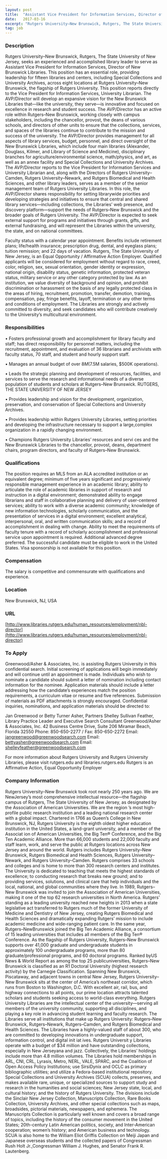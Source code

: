 ```yaml
---
layout: post
title:  "Assistant Vice President for Information Services, Director of the New Brunswick Libraries - Rutgers University–New Brunswick, Rutgers, The State University of New Jersey"
date:   2017-03-16
excerpt: "Rutgers University–New Brunswick, Rutgers, The State University of New Jersey, seeks an experienced and accomplished library leader to serve as Assistant Vice President for Information Services, Director of New Brunswick Libraries. This position has an essential role, providing leadership for fifteen libraries and centers, including Special Collections and University Archives,..."
tag: job
---
```


### Description   

Rutgers University–New Brunswick, Rutgers, The State University of New Jersey, seeks an experienced and accomplished library leader to serve as Assistant Vice President for Information Services, Director of New Brunswick Libraries. This position has an essential role, providing leadership for fifteen libraries and centers, including Special Collections and University Archives, across eight locations at Rutgers University–New Brunswick, the flagship of Rutgers University. This position reports directly to the Vice President for Information Services, University Librarian. The AVP/Director will develop an expansive vision for the New Brunswick Libraries that—like the university, they serve—is innovative and focused on excellence in research and student success. The AVP/Director has an active role within Rutgers–New Brunswick, working closely with campus stakeholders, including the chancellor, provost, the deans of various schools, and directors of other units to ensure that the collections, services, and spaces of the libraries continue to contribute to the mission and success of the university. The AVP/Director provides management for all aspects of library services, budget, personnel, and direct oversight of the New Brunswick Libraries, which include four main libraries (Alexander, Douglass, Kilmer, and Library of Science and Medicine), disciplinary branches for agriculture/environmental science, math/physics, and art, as well as an annex facility and Special Collections and University Archives. The AVP/Director reports to the Vice President for Information Services and University Librarian and, along with the Directors of Rutgers University–Camden, Rutgers University–Newark, and Rutgers Biomedical and  Health Sciences, and other library leaders, serves as a member of the senior management team of Rutgers  University Libraries. In this role, the AVP/Director shares responsibility for setting librarywide priorities and developing strategies and initiatives to ensure that central and shared library services—including collections, the Libraries’ web presence, and discovery platform—support the needs of Rutgers–New Brunswick and the broader goals of Rutgers University. The AVP/Director is expected to seek external support for programs and initiatives through grants, gifts, and external fundraising, and will represent the Libraries within the university, the state, and on national committees.

Faculty status with a calendar year appointment. Benefits include retirement plans; life/health insurance; prescription drug, dental, and eyeglass plans; tuition remission; and 22 days of vacation. Rutgers, The State University of New Jersey, is an Equal Opportunity / Affirmative Action Employer. Qualified applicants will be considered for employment without regard to race, creed, color, religion, sex, sexual orientation, gender identity or expression, national origin, disability status, genetic information, protected veteran status, military service or any other category protected by law. As an institution, we value diversity of background and opinion, and prohibit discrimination or harassment on the basis of any legally protected class in the areas of hiring, recruitment, promotion, transfer, demotion, training, compensation, pay, fringe benefits, layoff, termination or any other terms and conditions of employment. The Libraries are strongly and actively committed to diversity, and seek candidates who will contribute creatively to the University’s multicultural environment.


### Responsibilities   


• Fosters professional growth and accomplishment for library faculty and staff; has direct responsibility for personnel matters, including the recruitment, appointment, and evaluation of 36 librarians and archivists with faculty status, 70 staff, and student and hourly support staff.

• Manages an annual budget of over $8M ($7.5M salaries, $500K operations).

• Leads the strategic planning and development of resources, facilities, and services to serve the research and informational needs of a diverse population of students and scholars at Rutgers–New Brunswick. RUTGERS, THE STATE UNIVERSITY OF NEW JERSEY

• Provides leadership and vision for the development, organization, preservation, and conservation of Special Collections and University Archives.

• Provides leadership within Rutgers University Libraries, setting priorities and developing the infrastructure necessary to support a large,complex organization in a rapidly changing environment.

• Champions Rutgers University Libraries’ resources and servi
ces and the New Brunswick Libraries to the chancellor, provost, deans, department chairs, program directors, and faculty of Rutgers–New Brunswick.


### Qualifications   

The position requires an MLS from an ALA accredited institution or an equivalent degree; minimum of five years significant and progressively responsible management experience in an academic library; ability to articulate the role of academic libraries in support of research and instruction in a digital environment; demonstrated ability to engage librarians and staff in collaborative planning and delivery of user-centered services; ability to work with a diverse academic community; knowledge of new information technologies, scholarly communication, and the presentation of services in a digital environment; excellent analytical, interpersonal, oral, and written communication skills; and a record of accomplishment in dealing with change. Ability to meet the requirements of faculty tenure with a record of scholarly accomplishment and professional service upon appointment is required. Additional advanced degree preferred. The successful candidate must be eligible to work in the United States. Visa sponsorship is not available for this position.


### Compensation   

The salary is competitive and commensurate with qualifications and experience.


### Location   

New Brunswick, NJ, USA


### URL   

[http://www.libraries.rutgers.edu/human_resources/employment/nbl-director](http://www.libraries.rutgers.edu/human_resources/employment/nbl-director)

### To Apply   

Greenwood/Asher & Associates, Inc. is assisting Rutgers University in this confidential search. Initial screening of applications will begin immediately and will continue until an appointment is made. Individuals who wish to nominate a candidate should submit a letter of nomination including contact information for the nominee. Application materials should include a letter addressing how the candidate’s experiences match the position requirements, a curriculum vitae or resume and five references. Submission of materials as PDF attachments is strongly encouraged. Confidential inquiries, nominations, and application materials should be directed to:
 
Jan Greenwood or Betty Turner Asher, Partners
Shelley Sullivan Feather, Library Practice Leader and Executive Search Consultant
Greenwood/Asher & Associates, Inc.
42 Business Centre Drive, Suite 206
Miramar Beach, Florida 32550
Phone: 850-650-2277 / Fax: 850-650-2272
Email: jangreenwood@greenwoodsearch.com
Email: bettyasher@greenwoodsearch.com
Email: shelleyfeather@greenwoodsearch.com
 
For more information about Rutgers University and Rutgers University Libraries, please visit rutgers.edu and libraries.rutgers.edu
Rutgers is an Affirmative Action, Equal Opportunity Employer


### Company Information   

Rutgers University–New Brunswick took root nearly 250 years ago. We are NewJersey’s most comprehensive intellectual resource—the flagship campus of
Rutgers, The State University of New Jersey, as designated by the Association of American Universities. We are the region ’s most high-profile public research institution and a leading national research center with a global impact. Chartered in 1766 as Queen’s College in New Brunswick, NJ, Rutgers University is the eighth oldest higher education institution in the United States, a land-grant university, and a member of the Associat ion of American Universities, the Big Ten® Conference, and the Big Ten Academic Alliance. More than 66,000 students and 22,000 faculty and staff learn, work, and serve the public at Rutgers locations across New Jersey and around the world. Rutgers includes Rutgers University–New Brunswick, Rutgers Biomedical and Health Sciences, Rutgers
University–Newark, and Rutgers University–Camden. Rutgers comprises 33 schools and colleges and is home to more than 300 research centers and institutes. The University is dedicated to teaching that meets the highest standards of excellence; to conducting research that breaks new ground; and to providing services, solutions, and clinical care that help individuals and the local, national, and global communities where they live. In 1989, Rutgers–New Brunswick was invited to join the Association of American Universities, making it one of the top 62 research universities in North America. Rutgers’ standing as a leading university reached new heights in 2013 when a state legislative act transferred to Rutgers much of the former University of Medicine and Dentistry of New Jersey, creating Rutgers Biomedical and Health Sciences and dramatically expanding Rutgers’ mission to include academic medicine and wide-ranging patient care. In the same year, Rutgers–NewBrunswick joined the Big Ten Academic Alliance, a consortium of 15 leading universities that includes all members of the Big Ten® Conference. As the flagship of Rutgers University, Rutgers–New Brunswick supports over 41,000 graduate and undergraduate students in approximately 100 undergraduate programs, more than 80 graduate/professional programs, and 60 doctoral programs. Ranked byUS News & World Report as among the top 25 publicuniversities, Rutgers–New Brunswick is classified as an R1 Doctoral University (highest research activity) by the Carnegie Classification. Spanning New Brunswick, Piscataway, and adjacent towns in central New Jersey, Rutgers University–New Brunswick sits at the center of America’s northeast corridor, which runs from Boston to Washington, D.C. With excellent air, rail, bus, and highway connections to all points, our prime location attracts talented scholars and students seeking access to world-class everything. Rutgers University Libraries are the intellectual center of the university—serving all members of the university community, supporting all disciplines, and playing a key role in advancing student learning and faculty research. The Libraries serve all institutions that make up Rutgers University: Rutgers–New Brunswick, Rutgers–Newark, Rutgers–Camden, and Rutgers Biomedical and Health Sciences. The Libraries have a highly-valued staff of about 300, who are committed to developing innovations in undergraduate support, information control, and digital init iat ives. Rutgers Universit y Libraries operate with a budget of $34 million and have outstanding collections, especially in New Jerseyana and jazz. Collectively, the Libraries’ holdings include more than 4.8 million volumes. The Libraries hold memberships in ARL, CNI, CRL, Lyrasis, Metro, NERL, VALE, SPARC, and the Coalition of Open Access Policy Institutions; use SirsiDynix and OCLC as primary bibliographic utilities; and utilize a Fedora-based institutional repository. Special Collections and University Archives (SCUA) collects, preserves, and makes available rare, unique, or specialized sources to support study and research in the humanities and social sciences; New Jersey state, local, and cultural history; and the history of Rutgers University. The divisions include the Sinclair New Jersey Collection, Manuscripts Collection, Rare Books Collection, University Archives, and other special collections such as maps, broadsides, pictorial materials, newspapers, and ephemera. The Manuscripts Collection is particularly well known and covers a broad range of topics, including the history of the consumer movement in the United States; 20th-century Latin American politics, society, and Inter-American cooperation; women’s history; and American business and technology. SCUA is also home to the William Eliot Griffis Collection on Meiji Japan and Japanese overseas students and the collected papers of Congressman Rush Holt  Jr.,Congressman William J. Hughes, and Senator Frank R. Lautenberg.



